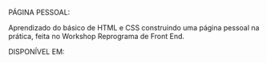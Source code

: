 PÁGINA PESSOAL:

Aprendizado do básico de HTML e CSS construindo uma página pessoal na prática, feita no Workshop Reprograma de Front End.

DISPONÍVEL EM: 

